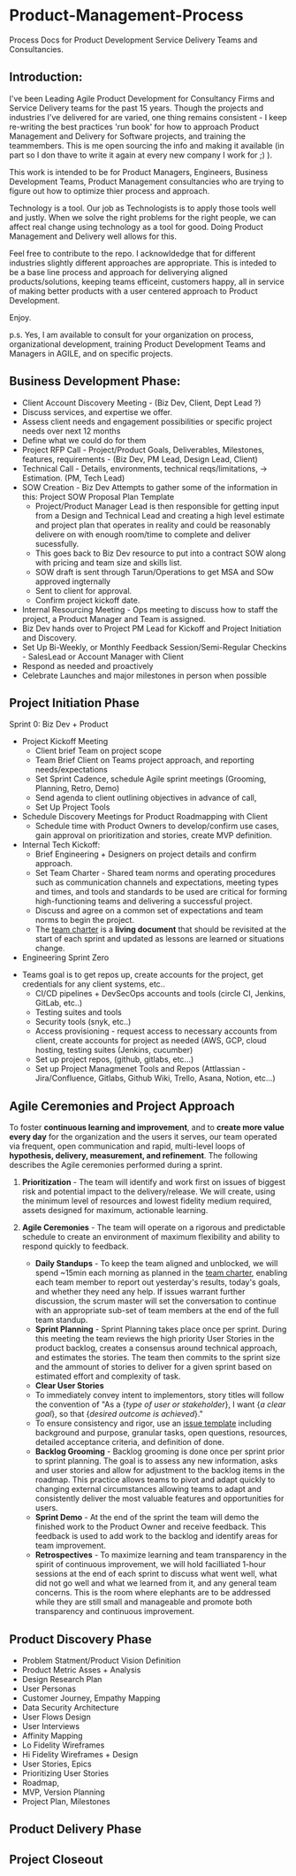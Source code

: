 # Product-Management-Process
Process Docs for Product Development Service Delivery Teams and Consultancies.

## Introduction: 
I've been Leading Agile Product Development for Consultancy Firms and Service Delivery teams for the past 15 years. Though the projects and industries I've delivered for are varied, one thing remains consistent - I keep re-writing the best practices 'run book' for how to approach Product Management and Delivery for Software projects, and training the teammembers. This is me open sourcing the info and making it available (in part so I don thave to write it again at every new company I work for ;) ). 

This work is intended to be for Product Managers, Engineers, Business Development Teams, Product Management consultancies who are trying to figure out how to optimize thier process and approach.

Technology is a tool. Our job as Technologists is to apply those tools well and justly. When we solve the right problems for the right people, we can affect real change using technology as a tool for good. Doing Product Management and Delivery well allows for this.

Feel free to contribute to the repo. I acknowldedge that for different industries slightly different approaches are appropriate. This is inteded to be a base line process and approach for deliverying aligned products/solutions, keeping teams efficeint, customers happy, all in service of making better products with a user centered approach to Product Development. 

Enjoy. 

p.s. Yes, I am available to consult for your organization on process, organizational development, training Product Development Teams and Managers in AGILE, and on specific projects.


## Business Development Phase:
+ Client Account Discovery Meeting - (Biz Dev, Client, Dept Lead ?)
+ Discuss services, and expertise we offer.
+ Assess client needs and engagement possibilities or specific project needs over next 12 months
+ Define what we could do for them
+ Project RFP Call - Project/Product Goals, Deliverables, Milestones, features, requirements - (Biz Dev, PM Lead, Design Lead, Client)
+ Technical Call - Details, environments, technical reqs/limitations, → Estimation. (PM, Tech Lead)
+ SOW Creation - Biz Dev Attempts to gather some of the information in this: Project SOW Proposal Plan Template
    - Project/Product Manager Lead is then responsible for getting input from a Design and Technical Lead and creating a high level estimate and project plan that operates in reality and could be reasonably delivere on with enough room/time to complete and deliver sucessfully.
    - This goes back to Biz Dev resource to put into a contract SOW along with pricing and team size and skills list.
    - SOW draft is sent through Tarun/Operations to get MSA and SOw approved ingternally
    - Sent to client for approval.
    - Confirm project kickoff date.
+ Internal Resourcing Meeting - Ops meeting to discuss how to staff the project, a Product Manager and Team is assigned.
+ Biz Dev hands over to Project PM Lead for Kickoff and Project Initiation and Discovery.
+ Set Up Bi-Weekly, or Monthly Feedback Session/Semi-Regular Checkins - SalesLead or Account Manager with Client
+ Respond as needed and proactively
+ Celebrate Launches and major milestones in person when possible

## Project Initiation Phase
Sprint 0: 
Biz Dev + Product
+ Project Kickoff Meeting
    - Client brief Team on project scope 
    - Team Brief Client on Teams project approach, and reporting needs/expectations
    - Set Sprint Cadence, schedule Agile sprint meetings (Grooming, Planning, Retro, Demo)
    - Send agenda to client outlining objectives in advance of call, 
    - Set Up Project Tools
+ Schedule Discovery Meetings for Product Roadmapping with Client 
    - Schedule time with Product Owners to develop/confirm use cases, gain approval on prioritization and stories, create MVP definition.
+ Internal Tech Kickoff:
    - Brief Engineering + Designers on project details and confirm approach.
    - Set Team Charter - Shared team norms and operating procedures such as communication channels and expectations, meeting types and times, and tools and standards to be used are critical for forming high-functioning teams and delivering a successful project.
     - Discuss and agree on a common set of expectations and team norms to begin the project.
     - The [team charter](https://github.com/cedar-challenge/Cedar-Remote-Design-Challenge/blob/master/guides/team-charter.md) is a **living document** that should be revisited at the start of each sprint and updated as lessons are learned or situations change.
+ Engineering Sprint Zero
- Teams goal is to get repos up, create accounts for the project, get credentials for any client systems, etc..
    - CI/CD pipelines + DevSecOps accounts and tools (circle CI, Jenkins, GitLab, etc..)
    - Testing suites and tools
    - Security tools (snyk, etc..)
    - Access provisioning - request access to necessary accounts from client, create accounts for project as needed (AWS, GCP, cloud hosting, testing suites (Jenkins, cucumber)
    - Set up project repos, (github, gitlabs, etc...)
    - Set up Project Managmenet Tools and Repos (Attlassian - Jira/Confluence, Gitlabs, Github Wiki, Trello, Asana, Notion, etc...)

## Agile Ceremonies and Project Approach
To foster **continuous learning and improvement**, and to **create more value every day** for the organization and the users it serves, our team operated via frequent, open communication and rapid, multi-level loops of **hypothesis, delivery, measurement, and refinement**. The following describes the Agile ceremonies performed during a sprint.

1. **Prioritization** - The team will identify and work first on issues of biggest risk and potential impact to the delivery/release. We will create, using the minimum level of resources and lowest fidelity medium required, assets designed for maximum, actionable learning.

1. **Agile Ceremonies** - The team will operate on a rigorous and predictable schedule to create an environment of maximum flexibility and ability to respond quickly to feedback.
   - **Daily Standups** - To keep the team aligned and unblocked, we will spend ~15min each morning as planned in the [team charter](https://github.com/cedar-challenge/raft-monorepo/blob/main/docs/team-charter.md), enabling each team member to report out yesterday's results, today's goals, and whether they need any help. If issues warrant further discussion, the scrum master will set the conversation to continue with an appropriate sub-set of team members at the end of the full team standup.
   - **Sprint Planning** - Sprint Planning takes place once per sprint. During this meeting the team reviews the high priority User Stories in the product backlog, creates a consensus around technical approach, and estimates the stories. The team then commits to the sprint size and the ammount of stories to deliver for a given sprint based on estimated effort and complexity of task.
    - **Clear User Stories**
     - To immediately convey intent to implementors, story titles will follow the convention of "As a {_type of user or stakeholder_}, I want {_a clear goal_}, so that {_desired outcome is achieved_}."
     - To ensure consistency and rigor, use an [issue template](https://github.com/amilash/Product-Management-Process/blob/master/Issue_Template) including background and purpose, granular tasks, open questions, resources, detailed acceptance criteria, and definition of done.
    - **Backlog Grooming** - Backlog grooming is done once per sprint prior to sprint planning. The goal is to assess any new information, asks and user stories and allow for adjustment to the backlog items in the roadmap. This practice allows teams to pivot and adapt quickly to changing external circumstances allowing teams to adapt and consistently deliver the most valuable features and opportunities for users.
   - **Sprint Demo** - At the end of the sprint the team will demo the finished work to the Product Owner and receive feedback. This feedback is used to add work to the backlog and identify areas for team improvement.
   - **Retrospectives** - To maximize learning and team transparency in the spirit of continuous improvement, we will hold facilliated 1-hour sessions at the end of each sprint to discuss what went well, what did not go well and what we learned from it, and any general team concerns. This is the room where elephants are to be addressed while they are still small and manageable and promote both transparency and continuous improvement.

## Product Discovery Phase

+ Problem Statment/Product Vision Definition
+ Product Metric Asses + Analysis
+ Design Research Plan
+ User Personas
+ Customer Journey, Empathy Mapping
+ Data Security Architecture
+ User Flows Design
+ User Interviews
+ Affinity Mapping
+ Lo Fidelity Wireframes
+ Hi Fidelity Wireframes + Design  
+ User Stories, Epics 
+ Prioritizing User Stories
+ Roadmap,
+ MVP, Version Planning
+ Project Plan, Milestones

## Product Delivery Phase



## Project Closeout

